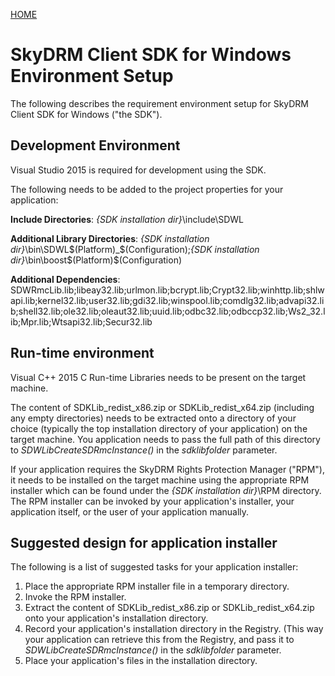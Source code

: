 [HOME](Home)
# SkyDRM Client SDK for Windows Environment Setup #

The following describes the requirement environment setup for SkyDRM Client SDK for Windows ("the SDK").

## Development Environment ##

Visual Studio 2015 is required for development using the SDK.

The following needs to be added to the project properties for your application:

**Include Directories**: *{SDK installation dir}*\include\SDWL

**Additional Library Directories**: *{SDK installation dir}*\bin\SDWL\$(Platform)_$(Configuration);*{SDK installation dir}*\bin\boost\$(Platform)\$(Configuration)

**Additional Dependencies**: SDWRmcLib.lib;libeay32.lib;urlmon.lib;bcrypt.lib;Crypt32.lib;winhttp.lib;shlwapi.lib;kernel32.lib;user32.lib;gdi32.lib;winspool.lib;comdlg32.lib;advapi32.lib;shell32.lib;ole32.lib;oleaut32.lib;uuid.lib;odbc32.lib;odbccp32.lib;Ws2_32.lib;Mpr.lib;Wtsapi32.lib;Secur32.lib

## Run-time environment ##

Visual C++ 2015 C Run-time Libraries needs to be present on the target machine.

The content of SDKLib_redist_x86.zip or SDKLib_redist_x64.zip (including any empty directories) needs to be extracted onto a directory of your choice (typically the top installation directory of your application) on the target machine.  You application needs to pass the full path of this directory to *SDWLibCreateSDRmcInstance()* in the *sdklibfolder* parameter.

If your application requires the SkyDRM Rights Protection Manager ("RPM"), it needs to be installed on the target machine using the appropriate RPM installer which can be found under the *{SDK installation dir}*\RPM directory.  The RPM installer can be invoked by your application's installer, your application itself, or the user of your application manually.

## Suggested design for application installer ##

The following is a list of suggested tasks for your application installer:

1. Place the appropriate RPM installer file in a temporary directory.
2. Invoke the RPM installer.
3. Extract the content of SDKLib_redist_x86.zip or SDKLib_redist_x64.zip onto your application's installation directory.
4. Record your application's installation directory in the Registry.  (This way your application can retrieve this from the Registry, and pass it to *SDWLibCreateSDRmcInstance()* in the *sdklibfolder* parameter.
5. Place your application's files in the installation directory.